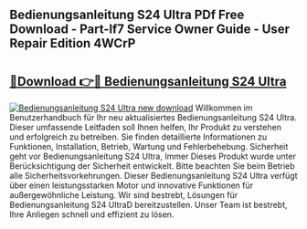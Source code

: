 ## Bedienungsanleitung S24 Ultra PDf Free Download - Part-lf7 Service Owner Guide - User Repair Edition 4WCrP

# <h2><a href="http://df5uj1i.blite.top/?on=Bedienungsanleitung+S24+Ultra">🔗Download 👉🔴 Bedienungsanleitung S24 Ultra</a></h2>

[![Bedienungsanleitung S24 Ultra new download](https://i.imgur.com/lujVjoI.png)](http://df5uj1i.blite.top/?on=Bedienungsanleitung+S24+Ultra)
Willkommen im Benutzerhandbuch für Ihr neu aktualisiertes Bedienungsanleitung S24 Ultra. Dieser umfassende Leitfaden soll Ihnen helfen, Ihr Produkt zu verstehen und erfolgreich zu betreiben. Sie finden detaillierte Informationen zu Funktionen, Installation, Betrieb, Wartung und Fehlerbehebung. Sicherheit geht vor Bedienungsanleitung S24 Ultra, Immer Dieses Produkt wurde unter Berücksichtigung der Sicherheit entwickelt. Bitte beachten Sie beim Betrieb alle Sicherheitsvorkehrungen. Dieser Bedienungsanleitung S24 Ultra verfügt über einen leistungsstarken Motor und innovative Funktionen für außergewöhnliche Leistung. Wir sind bestrebt, Lösungen für Bedienungsanleitung S24 UltraD bereitzustellen. Unser Team ist bestrebt, Ihre Anliegen schnell und effizient zu lösen.
